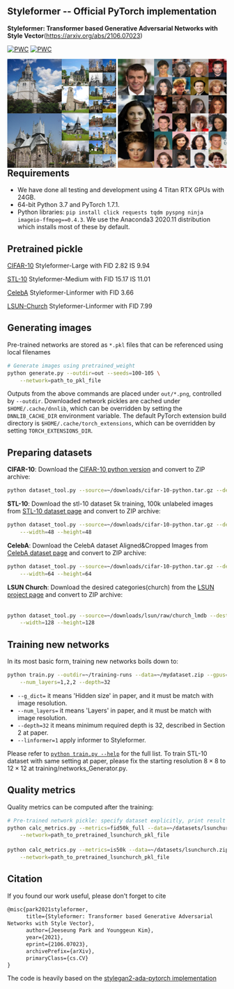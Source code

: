 ## Styleformer -- Official PyTorch implementation

**Styleformer: Transformer based Generative Adversarial Networks with Style Vector**(https://arxiv.org/abs/2106.07023)

[![PWC](https://img.shields.io/endpoint.svg?url=https://paperswithcode.com/badge/styleformer-transformer-based-generative/image-generation-on-celeba-64x64)](https://paperswithcode.com/sota/image-generation-on-celeba-64x64?p=styleformer-transformer-based-generative)
[![PWC](https://img.shields.io/endpoint.svg?url=https://paperswithcode.com/badge/styleformer-transformer-based-generative/image-generation-on-stl-10)](https://paperswithcode.com/sota/image-generation-on-stl-10?p=styleformer-transformer-based-generative)

<div align="left">
  <img src="docs/lsun_church_generated.png" style="float:left" width="250px">
  <img src="docs/celebA_generated.png" style="float:right" width="250px"> 
</div>


## Requirements

* We have done all testing and development using 4 Titan RTX GPUs with 24GB.
* 64-bit Python 3.7 and PyTorch 1.7.1. 
* Python libraries: `pip install click requests tqdm pyspng ninja imageio-ffmpeg==0.4.3`.  We use the Anaconda3 2020.11 distribution which installs most of these by default.

## Pretrained pickle

[CIFAR-10](https://drive.google.com/file/d/1z7sNrq_iGXgt3Tzl3NxRTEXHKdw_AzSZ/view?usp=sharing)
Styleformer-Large with FID 2.82 IS 9.94

[STL-10](https://drive.google.com/file/d/1fpWR9sOQA5KApeGlP7hWTi8S6bpcn5Bt/view?usp=sharing)
Styleformer-Medium with FID 15.17 IS 11.01 

[CelebA](https://drive.google.com/file/d/1nyYxhRKE-kNMFRO5Ijx8N_1KOSX5jh_V/view?usp=sharing)
Styleformer-Linformer with FID 3.66

[LSUN-Church](https://drive.google.com/file/d/1X3yPt__srOuK8pRr0z4GKvtyjnEKYQOU/view?usp=sharing)
Styleformer-Linformer with FID 7.99

## Generating images

Pre-trained networks are stored as `*.pkl` files that can be referenced using local filenames

```.bash
# Generate images using pretrained_weight 
python generate.py --outdir=out --seeds=100-105 \
    --network=path_to_pkl_file
```

Outputs from the above commands are placed under `out/*.png`, controlled by `--outdir`. Downloaded network pickles are cached under `$HOME/.cache/dnnlib`, which can be overridden by setting the `DNNLIB_CACHE_DIR` environment variable. The default PyTorch extension build directory is `$HOME/.cache/torch_extensions`, which can be overridden by setting `TORCH_EXTENSIONS_DIR`.


## Preparing datasets


**CIFAR-10**: Download the [CIFAR-10 python version](https://www.cs.toronto.edu/~kriz/cifar.html) and convert to ZIP archive:

```.bash
python dataset_tool.py --source=~/downloads/cifar-10-python.tar.gz --dest=~/datasets/cifar10.zip
```

**STL-10**: Download the stl-10 dataset 5k training, 100k unlabeled images from [STL-10 dataset page](https://cs.stanford.edu/~acoates/stl10/) and convert to ZIP archive:

```.bash
python dataset_tool.py --source=~/downloads/cifar-10-python.tar.gz --dest=~/datasets/stl10.zip \
    ---width=48 --height=48
```

**CelebA**: Download the CelebA dataset Aligned&Cropped Images from [CelebA dataset page](http://mmlab.ie.cuhk.edu.hk/projects/CelebA.html) and convert to ZIP archive:

```.bash
python dataset_tool.py --source=~/downloads/cifar-10-python.tar.gz --dest=~/datasets/stl10.zip \
    ---width=64 --height=64
```


**LSUN Church**: Download the desired categories(church) from the [LSUN project page](https://www.yf.io/p/lsun/) and convert to ZIP archive:

```.bash

python dataset_tool.py --source=~/downloads/lsun/raw/church_lmdb --dest=~/datasets/lsunchurch.zip \
    --width=128 --height=128
```



## Training new networks

In its most basic form, training new networks boils down to:

```.bash
python train.py --outdir=~/training-runs --data=~/mydataset.zip --gpus=1 --batch=32 --cfg=cifar --g_dict=256,64,16 \
    --num_layers=1,2,2 --depth=32
```

* `--g_dict=` it means 'Hidden size' in paper, and it must be match with image resolution.
* `--num_layers=` it means 'Layers' in paper, and it must be match with image resolution.
* `--depth=32` it means minimum required depth is 32, described in Section 2 at paper.
* `--linformer=1` apply informer to Styleformer.

Please refer to [`python train.py --help`](./docs/train-help.txt) for the full list. 
To train STL-10 dataset with same setting at paper, please fix the starting resolution $8 \times 8$ to $12 \times 12$ at training/networks_Generator.py.



## Quality metrics

Quality metrics can be computed after the training:

```.bash
# Pre-trained network pickle: specify dataset explicitly, print result to stdout.
python calc_metrics.py --metrics=fid50k_full --data=~/datasets/lsunchurch.zip \
    --network=path_to_pretrained_lsunchurch_pkl_file
    
python calc_metrics.py --metrics=is50k --data=~/datasets/lsunchurch.zip \
    --network=path_to_pretrained_lsunchurch_pkl_file    
```

## Citation
If you found our work useful, please don't forget to cite
```
@misc{park2021styleformer,
      title={Styleformer: Transformer based Generative Adversarial Networks with Style Vector}, 
      author={Jeeseung Park and Younggeun Kim},
      year={2021},
      eprint={2106.07023},
      archivePrefix={arXiv},
      primaryClass={cs.CV}
}
```



The code is heavily based on the [stylegan2-ada-pytorch implementation](https://github.com/NVlabs/stylegan2-ada-pytorch)

